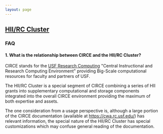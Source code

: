 ```yaml
---
layout: page
---
```


## [HII/RC Cluster](../hii-rc.html)

### FAQ

#### 1. What is the relationship between CIRCE and the HII/RC Cluster?

CIRCE stands for the [USF Research Computing](http://www.usf.edu/it/research-computing/)
"Central Instructional and Research Computing Environment"
providing Big-Scale computational resources for faculty and partners of USF.

The HII/RC Cluster is a special segment of CIRCE combining
a series of HII grants into supplementary computational and storage
components integrated into the overall CIRCE environment providing the maximum of both expertise and assets.

The one consideration from a usage perspective is, although a large portion of the CIRCE documentation
(available at https://cwa.rc.usf.edu/) has relevant information, the special nature of the HII/RC Cluster
has special customizations which may confuse general reading of the documentation.


